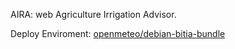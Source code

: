 AIRA: web Agriculture Irrigation Advisor.

Deploy Enviroment: 
[openmeteo/debian-bitia-bundle](https://github.com/openmeteo/debian-bitia-bundle)
